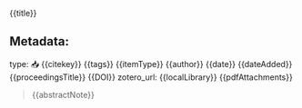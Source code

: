 {{title}}


## Metadata:

type: 📥
{{citekey}}
{{tags}}
{{itemType}}
{{author}}
{{date}}
{{dateAdded}}
{{proceedingsTitle}}
{{DOI}}
zotero_url: {{localLibrary}}
{{pdfAttachments}}

>{{abstractNote}}